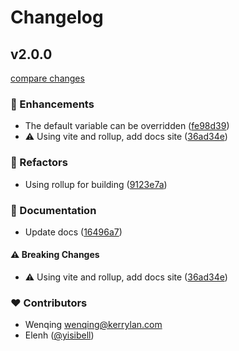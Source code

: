 # Changelog


## v2.0.0

[compare changes](https://github.com/yisibell/toolkitcss/compare/v1.1.0...v2.0.0)

### 🚀 Enhancements

- The default variable can be overridden ([fe98d39](https://github.com/yisibell/toolkitcss/commit/fe98d39))
- ⚠️  Using vite and rollup, add docs site ([36ad34e](https://github.com/yisibell/toolkitcss/commit/36ad34e))

### 💅 Refactors

- Using rollup for building ([9123e7a](https://github.com/yisibell/toolkitcss/commit/9123e7a))

### 📖 Documentation

- Update docs ([16496a7](https://github.com/yisibell/toolkitcss/commit/16496a7))

#### ⚠️ Breaking Changes

- ⚠️  Using vite and rollup, add docs site ([36ad34e](https://github.com/yisibell/toolkitcss/commit/36ad34e))

### ❤️ Contributors

- Wenqing <wenqing@kerrylan.com>
- Elenh ([@yisibell](http://github.com/yisibell))

